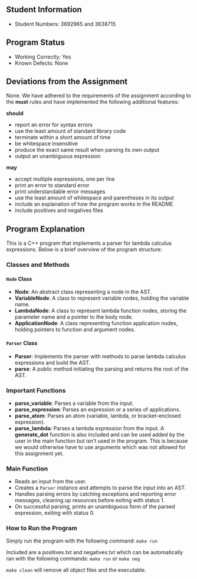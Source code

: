 ## Student Information
- Student Numbers: 3692965 and 3638715

## Program Status
- Working Correctly: Yes
- Known Defects: None

## Deviations from the Assignment
None. We have adhered to the requirements of the assignment according to the **must** rules 
and have implemented the following additional features:

**should**
- report an error for syntax errors
- use the least amount of standard library code
- terminate within a short amount of time
- be whitespace insensitive
- produce the exact same result when parsing its own output
- output an unambiguous expression

**may**
- accept multiple expressions, one per line
- print an error to standard error
- print understandable error messages
- use the least amount of whitespace and parentheses in its output
- include an explanation of how the program works in the README
- include positives and negatives files

## Program Explanation
This is a C++ program that implements a parser for lambda calculus expressions. Below is a brief overview of the program structure:

### Classes and Methods

#### `Node` Class
- **Node**: An abstract class representing a node in the AST.
- **VariableNode**: A class to represent variable nodes, holding the variable name.
- **LambdaNode**: A class to represent lambda function nodes, storing the parameter name and a pointer to the body node.
- **ApplicationNode**: A class representing function application nodes, holding pointers to function and argument nodes.

#### `Parser` Class
- **Parser**: Implements the parser with methods to parse lambda calculus expressions and build the AST.
- **parse**: A public method initiating the parsing and returns the root of the AST.

### Important Functions
- **parse_variable**: Parses a variable from the input.
- **parse_expression**: Parses an expression or a series of applications.
- **parse_atom**: Parses an atom (variable, lambda, or bracket-enclosed expression).
- **parse_lambda**: Parses a lambda expression from the input.
A **generate_dot** function is also included and can be used added by the user in the main function
but isn't used in the program. This is because we would otherwise have to use arguments which was not allowed for this assignment yet.

### Main Function
- Reads an input from the user.
- Creates a `Parser` instance and attempts to parse the input into an AST.
- Handles parsing errors by catching exceptions and reporting error messages, cleaning up resources before exiting with status 1.
- On successful parsing, prints an unambiguous form of the parsed expression, exiting with status 0.

### How to Run the Program
Simply run the program with the following command:
```make run```

Included are a positives.txt and negatives.txt which can be automatically ran with the following commands:
```make run``` or ```make neg```

```make clean``` will remove all object files and the executable.


